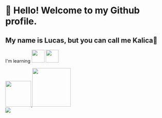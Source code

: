# 👋 Hello! Welcome to my Github profile.
## My name is Lucas, but you can call me Kalica🥰

I'm learning 
<img loading="lazy" img src="https://cdn.jsdelivr.net/gh/devicons/devicon/icons/html5/html5-original.svg" width="40" height="40"/> <img loading="lazy" src="https://cdn.jsdelivr.net/gh/devicons/devicon/icons/css3/css3-original-wordmark.svg" width="40" height="40" />
            
          
                    

<div>
<a href="https://github.com/seu-usuário-aqui">
<img loading="lazy" height="80em" src="https://github-readme-stats.vercel.app/api/top-langs/?username=Kalicaaa&layout=compact&langs_count=7&theme=dracula"/>
<img loading="lazy" height="120em" src="https://github-readme-stats.vercel.app/api?username=Kalicaaa&show_icons=true&theme=dracula&include_all_commits=true&count_private=true"/>
</div>
<div>
  <img src="https://media1.tenor.com/m/jRFZFVM8bY0AAAAC/frieren-sleeping-butterflies.gif"/>
</div>

